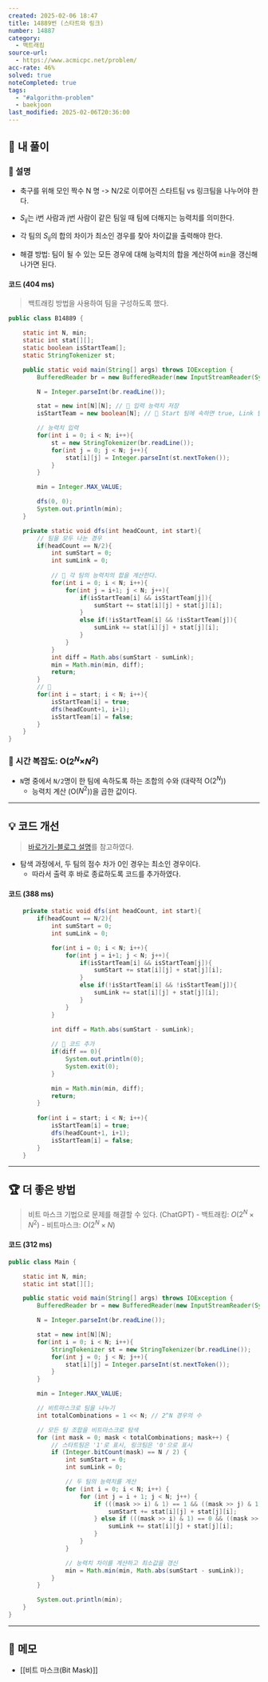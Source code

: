 ```yaml
---
created: 2025-02-06 18:47
title: 14889번 (스타트와 링크)
number: 14887
category:
  - 백트래킹
source-url:
  - https://www.acmicpc.net/problem/
acc-rate: 46%
solved: true
noteCompleted: true
tags:
  - "#algorithm-problem"
  - baekjoon
last_modified: 2025-02-06T20:36:00
---
```

## 💁 내 풀이
### 🍪 설명
- 축구를 위해 모인 짝수 N 명 -> N/2로 이루어진 스타트팀 vs 링크팀을 나누어야 한다.
- $S_{ij}$는 i번 사람과 j번 사람이 같은 팀일 때 팀에 더해지는 능력치를 의미한다.
- 각 팀의 $S_{ij}$의 합의 차이가 최소인 경우를 찾아 차이값을 출력해야 한다.

- 해결 방법: 팀이 될 수 있는 모든 경우에 대해 능력치의 합을 계산하여 `min`을 갱신해나가면 된다.
#### 코드 (404 ms)
> 백트래킹 방법을 사용하여 팀을 구성하도록 했다.
```java
public class B14889 {

    static int N, min;
    static int stat[][];
    static boolean isStartTeam[];
    static StringTokenizer st;

    public static void main(String[] args) throws IOException {
        BufferedReader br = new BufferedReader(new InputStreamReader(System.in));

        N = Integer.parseInt(br.readLine());

        stat = new int[N][N]; // 📌 입력 능력치 저장
        isStartTeam = new boolean[N]; // 📌 Start 팀에 속하면 true, Link 팀이라면 false 

		// 능력치 입력
        for(int i = 0; i < N; i++){
            st = new StringTokenizer(br.readLine());
            for(int j = 0; j < N; j++){
                stat[i][j] = Integer.parseInt(st.nextToken());
            }
        }

        min = Integer.MAX_VALUE;

        dfs(0, 0);
        System.out.println(min); 
    }

    private static void dfs(int headCount, int start){
		// 팀을 모두 나눈 경우
        if(headCount == N/2){
            int sumStart = 0;
            int sumLink = 0;
			
			// 📌 각 팀의 능력치의 합을 계산한다. 
            for(int i = 0; i < N; i++){
                for(int j = i+1; j < N; j++){
                    if(isStartTeam[i] && isStartTeam[j]){
                        sumStart += stat[i][j] + stat[j][i];
                    }
                    else if(!isStartTeam[i] && !isStartTeam[j]){
                        sumLink += stat[i][j] + stat[j][i];
                    }
                }
            }
            int diff = Math.abs(sumStart - sumLink);
            min = Math.min(min, diff);
            return;
        }
        // 📌 
        for(int i = start; i < N; i++){
            isStartTeam[i] = true; 
            dfs(headCount+1, i+1); 
            isStartTeam[i] = false; 
        }
    }
}
```

### 🍪 시간 복잡도: O($2^N$×$N^2$)
- `N`명 중에서 `N/2`명이 한 팀에 속하도록 하는 조합의 수와 (대략적 O($2^N$))
	- 능력치 계산 (O($N^2$))을 곱한 값이다.
---
## 💡 코드 개선
> [바로가기-블로그 설명](https://st-lab.tistory.com/122)를 참고하였다.
- 탐색 과정에서, 두 팀의 점수 차가 0인 경우는 최소인 경우이다.
	- 따라서 출력 후 바로 종료하도록 코드를 추가하였다.

#### 코드 (388 ms)
```java
    private static void dfs(int headCount, int start){
        if(headCount == N/2){
            int sumStart = 0;
            int sumLink = 0;

            for(int i = 0; i < N; i++){
                for(int j = i+1; j < N; j++){
                    if(isStartTeam[i] && isStartTeam[j]){
                        sumStart += stat[i][j] + stat[j][i];
                    }
                    else if(!isStartTeam[i] && !isStartTeam[j]){
                        sumLink += stat[i][j] + stat[j][i];
                    }
                }
            }

            int diff = Math.abs(sumStart - sumLink);
            
			// 📌 코드 추가
            if(diff == 0){
                System.out.println(0);
                System.exit(0);
            }

            min = Math.min(min, diff);
            return;
        }
		
        for(int i = start; i < N; i++){
            isStartTeam[i] = true;
            dfs(headCount+1, i+1);
            isStartTeam[i] = false;
        }
    }
```
---
## 🏆 더 좋은 방법
> 비트 마스크 기법으로 문제를 해결할 수 있다. (ChatGPT)
	- 백트래킹: $O(2^N \times N^2)$
	- 비트마스크: $O(2^N \times N)$
#### 코드 (312 ms)
```java
public class Main {

    static int N, min;
    static int stat[][];

    public static void main(String[] args) throws IOException {
        BufferedReader br = new BufferedReader(new InputStreamReader(System.in));

        N = Integer.parseInt(br.readLine());

        stat = new int[N][N];
        for(int i = 0; i < N; i++){
            StringTokenizer st = new StringTokenizer(br.readLine());
            for(int j = 0; j < N; j++){
                stat[i][j] = Integer.parseInt(st.nextToken());
            }
        }

        min = Integer.MAX_VALUE;

        // 비트마스크로 팀을 나누기
        int totalCombinations = 1 << N; // 2^N 경우의 수

        // 모든 팀 조합을 비트마스크로 탐색
        for (int mask = 0; mask < totalCombinations; mask++) {
            // 스타트팀은 '1'로 표시, 링크팀은 '0'으로 표시
            if (Integer.bitCount(mask) == N / 2) {
                int sumStart = 0;
                int sumLink = 0;

                // 두 팀의 능력치를 계산
                for (int i = 0; i < N; i++) {
                    for (int j = i + 1; j < N; j++) {
                        if (((mask >> i) & 1) == 1 && ((mask >> j) & 1) == 1) {
                            sumStart += stat[i][j] + stat[j][i];
                        } else if (((mask >> i) & 1) == 0 && ((mask >> j) & 1) == 0) {
                            sumLink += stat[i][j] + stat[j][i];
                        }
                    }
                }

                // 능력치 차이를 계산하고 최소값을 갱신
                min = Math.min(min, Math.abs(sumStart - sumLink));
            }
        }

        System.out.println(min);
    }
}
```
---
## 📝 메모 
- [[비트 마스크(Bit Mask)]]